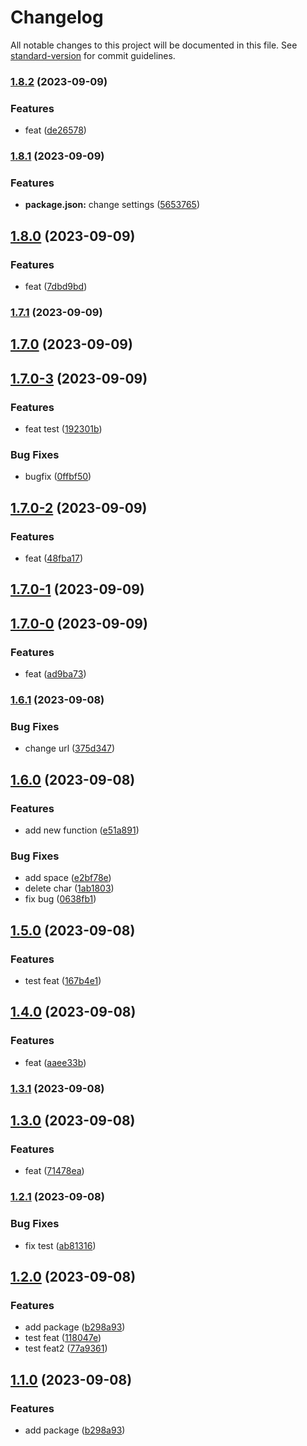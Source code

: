 # Changelog

All notable changes to this project will be documented in this file. See [standard-version](https://github.com/conventional-changelog/standard-version) for commit guidelines.

### [1.8.2](https://github.com/Vlador15/versions/compare/v1.8.1...v1.8.2) (2023-09-09)


### Features

* feat ([de26578](https://github.com/Vlador15/versions/commit/de2657813e8c78cced893f47e3e5280ff1ebc0ef))

### [1.8.1](https://github.com/Vlador15/versions/compare/v1.8.0...v1.8.1) (2023-09-09)


### Features

* **package.json:** change settings ([5653765](https://github.com/Vlador15/versions/commit/56537656a0c6f8841c56ea5fb7ea74ad360bec17))

## [1.8.0](https://github.com/Vlador15/versions/compare/v1.7.1...v1.8.0) (2023-09-09)


### Features

* feat ([7dbd9bd](https://github.com/Vlador15/versions/commit/7dbd9bdbf5b4a0ff164d544baf4f6c9a3654acfc))

### [1.7.1](https://github.com/Vlador15/versions/compare/v1.7.0...v1.7.1) (2023-09-09)

## [1.7.0](https://github.com/Vlador15/versions/compare/v1.7.0-3...v1.7.0) (2023-09-09)

## [1.7.0-3](https://github.com/Vlador15/versions/compare/v1.7.0-2...v1.7.0-3) (2023-09-09)


### Features

* feat test ([192301b](https://github.com/Vlador15/versions/commit/192301b70c135c83aaaccc5727adf8b26d160826))


### Bug Fixes

* bugfix ([0ffbf50](https://github.com/Vlador15/versions/commit/0ffbf50f99df88e9861b06f5036e2b24bf27d75f))

## [1.7.0-2](https://github.com/Vlador15/versions/compare/v1.7.0-1...v1.7.0-2) (2023-09-09)


### Features

* feat ([48fba17](https://github.com/Vlador15/versions/commit/48fba17359c799d6af1ec19eb203eb5027cbaac8))

## [1.7.0-1](https://github.com/Vlador15/versions/compare/v1.7.0-0...v1.7.0-1) (2023-09-09)

## [1.7.0-0](https://github.com/Vlador15/versions/compare/v1.6.1...v1.7.0-0) (2023-09-09)


### Features

* feat ([ad9ba73](https://github.com/Vlador15/versions/commit/ad9ba7396249e7aa1fc381bbdacbbfaecbeb9c27))

### [1.6.1](https://github.com/Vlador15/versions/compare/v1.6.0...v1.6.1) (2023-09-08)


### Bug Fixes

* change url ([375d347](https://github.com/Vlador15/versions/commit/375d347f55afe036d90b0b98d898d12b6f3b9091))

## [1.6.0](https://github.com/Vlador15/versions/compare/v1.5.0...v1.6.0) (2023-09-08)


### Features

* add new function ([e51a891](https://github.com/Vlador15/versions/commit/e51a8912a8f3b8705888831cecf5eb5ca2e5ce29))


### Bug Fixes

* add space ([e2bf78e](https://github.com/Vlador15/versions/commit/e2bf78e8dfdd4f157d56047946d80b56b6d8d31b))
* delete char ([1ab1803](https://github.com/Vlador15/versions/commit/1ab1803e4054d4551abce0307d365f79cebb6516))
* fix bug ([0638fb1](https://github.com/Vlador15/versions/commit/0638fb176f56e238a0d8b3a5d70e9fb901207cf0))

## [1.5.0](https://github.com/Vlador15/versions/compare/v1.4.0...v1.5.0) (2023-09-08)


### Features

* test feat ([167b4e1](https://github.com/Vlador15/versions/commit/167b4e103810dfbafb39cd9045a3bb648454c2cc))

## [1.4.0](https://github.com/Vlador15/versions/compare/v1.3.1...v1.4.0) (2023-09-08)


### Features

* feat ([aaee33b](https://github.com/Vlador15/versions/commit/aaee33b8b476c63d09456e49554af5648578de3d))

### [1.3.1](https://github.com/Vlador15/versions/compare/v1.3.0...v1.3.1) (2023-09-08)

## [1.3.0](https://github.com/Vlador15/versions/compare/v1.2.1...v1.3.0) (2023-09-08)


### Features

* feat ([71478ea](https://github.com/Vlador15/versions/commit/71478eae58da544f672becf132a7cc774a2dd4a4))

### [1.2.1](https://github.com/Vlador15/versions/compare/v1.2.0...v1.2.1) (2023-09-08)


### Bug Fixes

* fix test ([ab81316](https://github.com/Vlador15/versions/commit/ab81316732af88c2635bda4f2509d7a530c97c77))

## [1.2.0](https://github.com/Vlador15/versions/compare/v1.0.2...v1.2.0) (2023-09-08)


### Features

* add package ([b298a93](https://github.com/Vlador15/versions/commit/b298a9344a3c0ab4a52d050e6a7e29a926da2322))
* test feat ([118047e](https://github.com/Vlador15/versions/commit/118047e29c267df0528a27a6772e419d66f6d151))
* test feat2 ([77a9361](https://github.com/Vlador15/versions/commit/77a936137f7e16574ffc6f995301743253ab2887))

## [1.1.0](https://github.com/Vlador15/versions/compare/v1.0.2...v1.1.0) (2023-09-08)


### Features

* add package ([b298a93](https://github.com/Vlador15/versions/commit/b298a9344a3c0ab4a52d050e6a7e29a926da2322))
